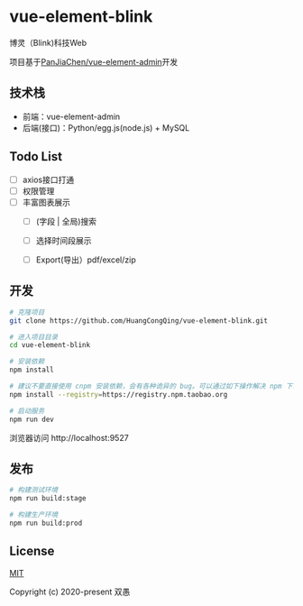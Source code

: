 # vue-element-blink
博灵（Blink)科技Web

项目基于[PanJiaChen/vue-element-admin](https://github.com/PanJiaChen/vue-element-admin)开发

## 技术栈

* 前端：vue-element-admin
* 后端(接口)：Python/egg.js(node.js) + MySQL

## Todo List

* [ ] axios接口打通
* [ ] 权限管理
* [ ] 丰富图表展示
    * [ ] (字段 | 全局)搜索 
    * [ ] 选择时间段展示
    * [ ] Export(导出）pdf/excel/zip




## 开发

```bash
# 克隆项目
git clone https://github.com/HuangCongQing/vue-element-blink.git

# 进入项目目录
cd vue-element-blink

# 安装依赖
npm install

# 建议不要直接使用 cnpm 安装依赖，会有各种诡异的 bug。可以通过如下操作解决 npm 下载速度慢的问题
npm install --registry=https://registry.npm.taobao.org

# 启动服务
npm run dev
```

浏览器访问 http://localhost:9527

## 发布

```bash
# 构建测试环境
npm run build:stage

# 构建生产环境
npm run build:prod
```


## License

[MIT](https://github.com/HuangCongQing/vue-element-blink/blob/master/LICENSE)

Copyright (c) 2020-present 双愚
